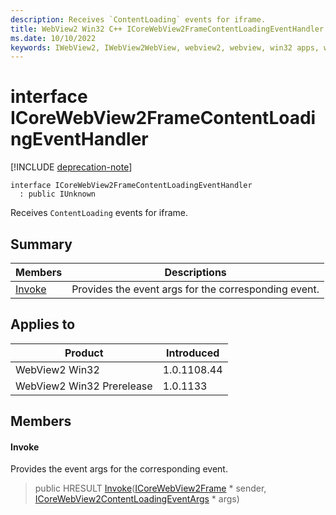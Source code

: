 ```yaml
---
description: Receives `ContentLoading` events for iframe.
title: WebView2 Win32 C++ ICoreWebView2FrameContentLoadingEventHandler
ms.date: 10/10/2022
keywords: IWebView2, IWebView2WebView, webview2, webview, win32 apps, win32, edge, ICoreWebView2, ICoreWebView2Controller, browser control, edge html, ICoreWebView2FrameContentLoadingEventHandler
---
```


# interface ICoreWebView2FrameContentLoadingEventHandler

[!INCLUDE [deprecation-note](../includes/deprecation-note.md)]

```
interface ICoreWebView2FrameContentLoadingEventHandler
  : public IUnknown
```

Receives `ContentLoading` events for iframe.

## Summary

 Members                        | Descriptions
--------------------------------|---------------------------------------------
[Invoke](#invoke) | Provides the event args for the corresponding event.

## Applies to

Product                         | Introduced
--------------------------------|---------------------------------------------
WebView2 Win32            |    1.0.1108.44
WebView2 Win32 Prerelease |    1.0.1133

## Members

#### Invoke

Provides the event args for the corresponding event.

> public HRESULT [Invoke](#invoke)([ICoreWebView2Frame](icorewebview2frame.md) * sender, [ICoreWebView2ContentLoadingEventArgs](icorewebview2contentloadingeventargs.md) * args)

